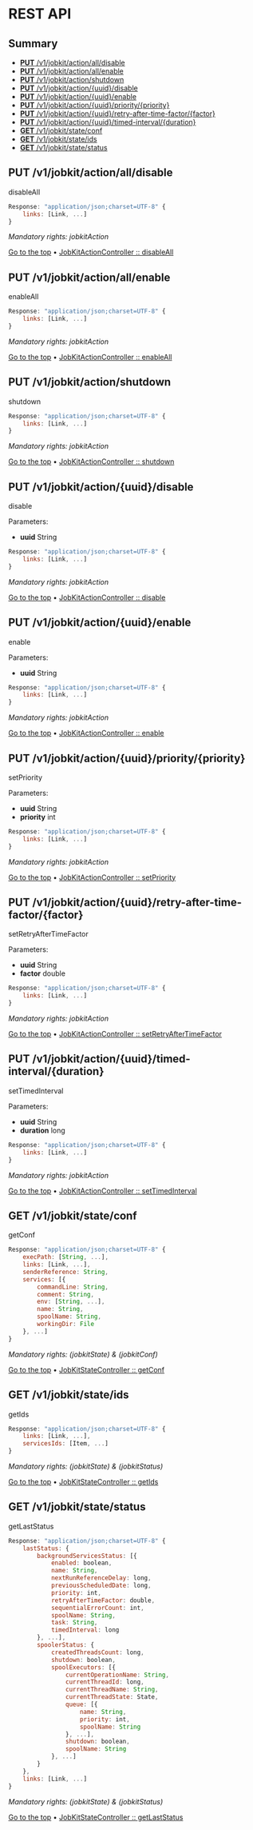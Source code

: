 # REST API
## Summary

 - [ **PUT** /v1/jobkit/action/all/disable](#put-/v1/jobkit/action/all/disable)
 - [ **PUT** /v1/jobkit/action/all/enable](#put-/v1/jobkit/action/all/enable)
 - [ **PUT** /v1/jobkit/action/shutdown](#put-/v1/jobkit/action/shutdown)
 - [ **PUT** /v1/jobkit/action/{uuid}/disable](#put-/v1/jobkit/action/{uuid}/disable)
 - [ **PUT** /v1/jobkit/action/{uuid}/enable](#put-/v1/jobkit/action/{uuid}/enable)
 - [ **PUT** /v1/jobkit/action/{uuid}/priority/{priority}](#put-/v1/jobkit/action/{uuid}/priority/{priority})
 - [ **PUT** /v1/jobkit/action/{uuid}/retry-after-time-factor/{factor}](#put-/v1/jobkit/action/{uuid}/retry-after-time-factor/{factor})
 - [ **PUT** /v1/jobkit/action/{uuid}/timed-interval/{duration}](#put-/v1/jobkit/action/{uuid}/timed-interval/{duration})
 - [ **GET** /v1/jobkit/state/conf](#get-/v1/jobkit/state/conf)
 - [ **GET** /v1/jobkit/state/ids](#get-/v1/jobkit/state/ids)
 - [ **GET** /v1/jobkit/state/status](#get-/v1/jobkit/state/status)


## **PUT** /v1/jobkit/action/all/disable

disableAll

```javascript
Response: "application/json;charset=UTF-8" {
    links: [Link, ...]
}
```

_Mandatory rights: jobkitAction_

[Go to the top](#rest-api) &bull; [JobKitActionController :: disableAll](/blob/master/src/main/java/tv/hd3g/jobkit/mod/controller/JobKitActionController.java#106)

## **PUT** /v1/jobkit/action/all/enable

enableAll

```javascript
Response: "application/json;charset=UTF-8" {
    links: [Link, ...]
}
```

_Mandatory rights: jobkitAction_

[Go to the top](#rest-api) &bull; [JobKitActionController :: enableAll](/blob/master/src/main/java/tv/hd3g/jobkit/mod/controller/JobKitActionController.java#98)

## **PUT** /v1/jobkit/action/shutdown

shutdown

```javascript
Response: "application/json;charset=UTF-8" {
    links: [Link, ...]
}
```

_Mandatory rights: jobkitAction_

[Go to the top](#rest-api) &bull; [JobKitActionController :: shutdown](/blob/master/src/main/java/tv/hd3g/jobkit/mod/controller/JobKitActionController.java#114)

## **PUT** /v1/jobkit/action/{uuid}/disable

disable

Parameters:
 - **uuid** String

```javascript
Response: "application/json;charset=UTF-8" {
    links: [Link, ...]
}
```

_Mandatory rights: jobkitAction_

[Go to the top](#rest-api) &bull; [JobKitActionController :: disable](/blob/master/src/main/java/tv/hd3g/jobkit/mod/controller/JobKitActionController.java#58)

## **PUT** /v1/jobkit/action/{uuid}/enable

enable

Parameters:
 - **uuid** String

```javascript
Response: "application/json;charset=UTF-8" {
    links: [Link, ...]
}
```

_Mandatory rights: jobkitAction_

[Go to the top](#rest-api) &bull; [JobKitActionController :: enable](/blob/master/src/main/java/tv/hd3g/jobkit/mod/controller/JobKitActionController.java#50)

## **PUT** /v1/jobkit/action/{uuid}/priority/{priority}

setPriority

Parameters:
 - **uuid** String
 - **priority** int

```javascript
Response: "application/json;charset=UTF-8" {
    links: [Link, ...]
}
```

_Mandatory rights: jobkitAction_

[Go to the top](#rest-api) &bull; [JobKitActionController :: setPriority](/blob/master/src/main/java/tv/hd3g/jobkit/mod/controller/JobKitActionController.java#75)

## **PUT** /v1/jobkit/action/{uuid}/retry-after-time-factor/{factor}

setRetryAfterTimeFactor

Parameters:
 - **uuid** String
 - **factor** double

```javascript
Response: "application/json;charset=UTF-8" {
    links: [Link, ...]
}
```

_Mandatory rights: jobkitAction_

[Go to the top](#rest-api) &bull; [JobKitActionController :: setRetryAfterTimeFactor](/blob/master/src/main/java/tv/hd3g/jobkit/mod/controller/JobKitActionController.java#84)

## **PUT** /v1/jobkit/action/{uuid}/timed-interval/{duration}

setTimedInterval

Parameters:
 - **uuid** String
 - **duration** long

```javascript
Response: "application/json;charset=UTF-8" {
    links: [Link, ...]
}
```

_Mandatory rights: jobkitAction_

[Go to the top](#rest-api) &bull; [JobKitActionController :: setTimedInterval](/blob/master/src/main/java/tv/hd3g/jobkit/mod/controller/JobKitActionController.java#66)

## **GET** /v1/jobkit/state/conf

getConf

```javascript
Response: "application/json;charset=UTF-8" {
    execPath: [String, ...],
    links: [Link, ...],
    senderReference: String,
    services: [{
        commandLine: String,
        comment: String,
        env: [String, ...],
        name: String,
        spoolName: String,
        workingDir: File
    }, ...]
}
```

_Mandatory rights: (jobkitState) & (jobkitConf)_

[Go to the top](#rest-api) &bull; [JobKitStateController :: getConf](/blob/master/src/main/java/tv/hd3g/jobkit/mod/controller/JobKitStateController.java#50)

## **GET** /v1/jobkit/state/ids

getIds

```javascript
Response: "application/json;charset=UTF-8" {
    links: [Link, ...],
    servicesIds: [Item, ...]
}
```

_Mandatory rights: (jobkitState) & (jobkitStatus)_

[Go to the top](#rest-api) &bull; [JobKitStateController :: getIds](/blob/master/src/main/java/tv/hd3g/jobkit/mod/controller/JobKitStateController.java#58)

## **GET** /v1/jobkit/state/status

getLastStatus

```javascript
Response: "application/json;charset=UTF-8" {
    lastStatus: {
        backgroundServicesStatus: [{
            enabled: boolean,
            name: String,
            nextRunReferenceDelay: long,
            previousScheduledDate: long,
            priority: int,
            retryAfterTimeFactor: double,
            sequentialErrorCount: int,
            spoolName: String,
            task: String,
            timedInterval: long
        }, ...],
        spoolerStatus: {
            createdThreadsCount: long,
            shutdown: boolean,
            spoolExecutors: [{
                currentOperationName: String,
                currentThreadId: long,
                currentThreadName: String,
                currentThreadState: State,
                queue: [{
                    name: String,
                    priority: int,
                    spoolName: String
                }, ...],
                shutdown: boolean,
                spoolName: String
            }, ...]
        }
    },
    links: [Link, ...]
}
```

_Mandatory rights: (jobkitState) & (jobkitStatus)_

[Go to the top](#rest-api) &bull; [JobKitStateController :: getLastStatus](/blob/master/src/main/java/tv/hd3g/jobkit/mod/controller/JobKitStateController.java#42)
